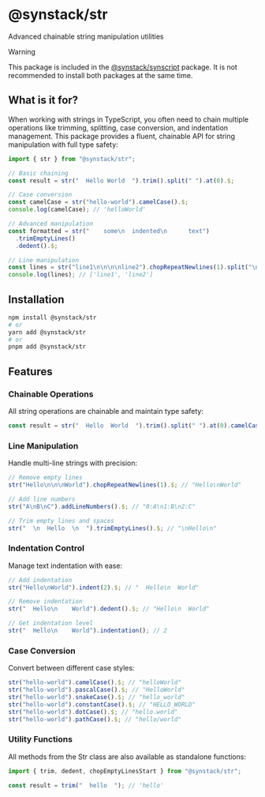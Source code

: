 # @synstack/str

Advanced chainable string manipulation utilities

> [!WARNING]
> This package is included in the [@synstack/synscript](../synscript/README.md) package. It is not recommended to install both packages at the same time.

## What is it for?

When working with strings in TypeScript, you often need to chain multiple operations like trimming, splitting, case conversion, and indentation management. This package provides a fluent, chainable API for string manipulation with full type safety:

```typescript
import { str } from "@synstack/str";

// Basic chaining
const result = str("  Hello World  ").trim().split(" ").at(0).$;

// Case conversion
const camelCase = str("hello-world").camelCase().$;
console.log(camelCase); // 'helloWorld'

// Advanced manipulation
const formatted = str("    some\n  indented\n      text")
  .trimEmptyLines()
  .dedent().$;

// Line manipulation
const lines = str("line1\n\n\n\nline2").chopRepeatNewlines(1).split("\n");
console.log(lines); // ['line1', 'line2']
```

## Installation

```bash
npm install @synstack/str
# or
yarn add @synstack/str
# or
pnpm add @synstack/str
```

## Features

### Chainable Operations

All string operations are chainable and maintain type safety:

```typescript
const result = str("  Hello  World  ").trim().split(" ").at(0).camelCase().$;
```

### Line Manipulation

Handle multi-line strings with precision:

```typescript
// Remove empty lines
str("Hello\n\n\nWorld").chopRepeatNewlines(1).$; // "Hello\nWorld"

// Add line numbers
str("A\nB\nC").addLineNumbers().$; // "0:A\n1:B\n2:C"

// Trim empty lines and spaces
str("  \n  Hello  \n  ").trimEmptyLines().$; // "\nHello\n"
```

### Indentation Control

Manage text indentation with ease:

```typescript
// Add indentation
str("Hello\nWorld").indent(2).$; // "  Hello\n  World"

// Remove indentation
str("  Hello\n    World").dedent().$; // "Hello\n  World"

// Get indentation level
str("  Hello\n    World").indentation(); // 2
```

### Case Conversion

Convert between different case styles:

```typescript
str("hello-world").camelCase().$; // "helloWorld"
str("hello-world").pascalCase().$; // "HelloWorld"
str("hello-world").snakeCase().$; // "hello_world"
str("hello-world").constantCase().$; // "HELLO_WORLD"
str("hello-world").dotCase().$; // "hello.world"
str("hello-world").pathCase().$; // "hello/world"
```

### Utility Functions

All methods from the Str class are also available as standalone functions:

```typescript
import { trim, dedent, chopEmptyLinesStart } from "@synstack/str";

const result = trim("  hello  "); // 'hello'
```

